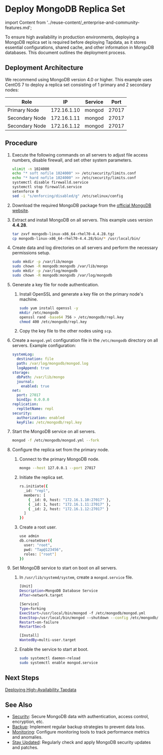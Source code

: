 # Deploy MongoDB Replica Set

import Content from '../reuse-content/_enterprise-and-community-features.md';

<Content />

To ensure high availability in production environments, deploying a MongoDB replica set is required before deploying Tapdata, as it stores essential configurations, shared cache, and other information in MongoDB databases. This document outlines the deployment process.

## Deployment Architecture

We recommend using MongoDB version 4.0 or higher. This example uses CentOS 7 to deploy a replica set consisting of 1 primary and 2 secondary nodes:

| Role              | IP          | Service     | Port          |
|-------------------|-------------|-------------|---------------|
| Primary Node      | 172.16.1.10 | mongod      | 27017         |
| Secondary Node    | 172.16.1.11 | mongod      | 27017         |
| Secondary Node    | 172.16.1.12 | mongod      | 27017         |

## Procedure

1. Execute the following commands on all servers to adjust file access numbers, disable firewall, and set other system parameters.

   ```bash
   ulimit -n 1024000
   echo "* soft nofile 1024000" >> /etc/security/limits.conf
   echo "* hard nofile 1024000" >> /etc/security/limits.conf
   systemctl disable firewalld.service
   systemctl stop firewalld.service
   setenforce 0
   sed -i "s/enforcing/disabled/g" /etc/selinux/config
   ```

2. Download the required MongoDB package from the [official MongoDB website](https://www.mongodb.com/try/download/community).

3. Extract and install MongoDB on all servers. This example uses version **4.4.28**.

   ```bash
   tar zxvf mongodb-linux-x86_64-rhel70-4.4.28.tgz
   cp mongodb-linux-x86_64-rhel70-4.4.28/bin/* /usr/local/bin/
   ```

4. Create data and log directories on all servers and perform the necessary permissions setup.

   ```bash
   sudo mkdir -p /var/lib/mongo
   sudo chown -R mongodb:mongodb /var/lib/mongo
   sudo mkdir -p /var/log/mongodb
   sudo chown -R mongodb:mongodb /var/log/mongodb
   ```

5. Generate a key file for node authentication.

   1. Install OpenSSL and generate a key file on the primary node's machine.

      ```bash
      sudo yum install openssl -y
      mkdir /etc/mongodb
      openssl rand -base64 756 > /etc/mongodb/repl.key
      chmod 400 /etc/mongodb/repl.key
      ```

   2. Copy the key file to the other nodes using `scp`.

6. Create a `mongod.yml` configuration file in the `/etc/mongodb` directory on all servers. Example configuration:

   ```yaml
   systemLog:
     destination: file
     path: /var/log/mongodb/mongod.log
     logAppend: true
   storage:
     dbPath: /var/lib/mongo
     journal:
       enabled: true
   net:
     port: 27017
     bindIp: 0.0.0.0
   replication:
     replSetName: repl
   security:
     authorization: enabled
     keyFile: /etc/mongodb/repl.key
   ```

7. Start the MongoDB service on all servers.

   ```bash
   mongod -f /etc/mongodb/mongod.yml --fork
   ```

8. Configure the replica set from the primary node.

   1. Connect to the primary MongoDB node.

      ```bash
      mongo --host 127.0.0.1 --port 27017
      ```

   2. Initiate the replica set.

      ```bash
      rs.initiate({
        _id: "repl",
        members: [
          { _id: 0, host: "172.16.1.10:27017" },
          { _id: 1, host: "172.16.1.11:27017" },
          { _id: 2, host: "172.16.1.12:27017" }
        ]
      })
      ```

   3. Create a root user.

      ```bash
      use admin
      db.createUser({
        user: "root",
        pwd: "Tap@123456",
        roles: ["root"]
      })
      ```

9. Set MongoDB service to start on boot on all servers.

   1. In `/usr/lib/systemd/system`, create a `mongod.service` file.

      ```bash
      [Unit]
      Description=MongoDB Database Service
      After=network.target
      
      [Service]
      Type=forking
      ExecStart=/usr/local/bin/mongod -f /etc/mongodb/mongod.yml
      ExecStop=/usr/local/bin/mongod --shutdown --config /etc/mongodb/mongod.yml
      Restart=on-failure
      RestartSec=5
      
      [Install]
      WantedBy=multi-user.target
      ```

   2. Enable the service to start at boot.

      ```bash
      sudo systemctl daemon-reload
      sudo systemctl enable mongod.service
      ```

## Next Steps

[Deploying High-Availability Tapdata](install-tapdata-ha.md)

## See Also

* [Security](https://www.mongodb.com/docs/v4.4/security/#security): Secure MongoDB data with authentication, access control, encryption, etc.
* [Backup](https://www.mongodb.com/docs/v4.4/core/backups/): Implement regular backup strategies to prevent data loss.
* [Monitoring](https://www.mongodb.com/docs/v4.4/administration/monitoring/): Configure monitoring tools to track performance metrics and anomalies.
* [Stay Updated](https://www.mongodb.com/docs/v4.4/release-notes/4.4/): Regularly check and apply MongoDB security updates and patches.